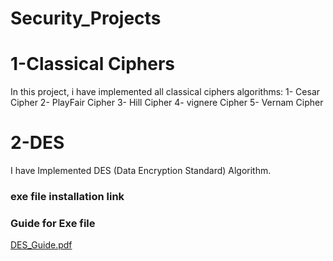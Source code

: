 # Security_Projects
# 1-Classical Ciphers
In this project, i have implemented all classical ciphers algorithms:
1- Cesar Cipher
2- PlayFair Cipher
3- Hill Cipher
4- vignere Cipher
5- Vernam Cipher
# 2-DES 
I have Implemented DES (Data Encryption Standard) Algorithm.
### exe file installation link

### Guide for Exe file
[DES_Guide.pdf](https://github.com/MoRamdan11/Security_Projects/files/6461161/DES_Guide.pdf)
